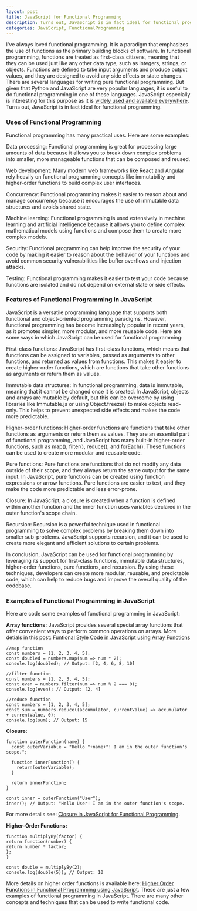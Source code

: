 ```yaml
---
layout: post
title: JavaScript for Functional Programming
description: Turns out, JavaScript is in fact ideal for functional programming.
categories: JavaScript, FunctionalProgramming
--- 
```

I've always loved functional programming. It is a paradigm that emphasizes the use of functions as the primary building blocks of software. In functional programming, functions are treated as first-class citizens, meaning that they can be used just like any other data type, such as integers, strings, or objects. Functions are defined to take input arguments and produce output values, and they are designed to avoid any side effects or state changes. There are several languages for writing pure functional programming. But given that Python and JavaScript are very popular languages, it is useful to do functional programming in one of these languages. JavaScript especially is interesting for this purpose as it is [widely used and available everywhere](/2023/02/22/Why-JavaScript-is-Great.html). Turns out, JavaScript is in fact ideal for functional programming.

### Uses of Functional Programming

Functional programming has many practical uses. Here are some examples:

Data processing: Functional programming is great for processing large amounts of data because it allows you to break down complex problems into smaller, more manageable functions that can be composed and reused.

Web development: Many modern web frameworks like React and Angular rely heavily on functional programming concepts like immutability and higher-order functions to build complex user interfaces.

Concurrency: Functional programming makes it easier to reason about and manage concurrency because it encourages the use of immutable data structures and avoids shared state.

Machine learning: Functional programming is used extensively in machine learning and artificial intelligence because it allows you to define complex mathematical models using functions and compose them to create more complex models.

Security: Functional programming can help improve the security of your code by making it easier to reason about the behavior of your functions and avoid common security vulnerabilities like buffer overflows and injection attacks.

Testing: Functional programming makes it easier to test your code because functions are isolated and do not depend on external state or side effects.

### Features of Functional Programming in JavaScript

JavaScript is a versatile programming language that supports both functional and object-oriented programming paradigms. However, functional programming has become increasingly popular in recent years, as it promotes simpler, more modular, and more reusable code. Here are some ways in which JavaScript can be used for functional programming:

First-class functions: JavaScript has first-class functions, which means that functions can be assigned to variables, passed as arguments to other functions, and returned as values from functions. This makes it easier to create higher-order functions, which are functions that take other functions as arguments or return them as values.

Immutable data structures: In functional programming, data is immutable, meaning that it cannot be changed once it is created. In JavaScript, objects and arrays are mutable by default, but this can be overcome by using libraries like Immutable.js or using Object.freeze() to make objects read-only. This helps to prevent unexpected side effects and makes the code more predictable.

Higher-order functions: Higher-order functions are functions that take other functions as arguments or return them as values. They are an essential part of functional programming, and JavaScript has many built-in higher-order functions, such as map(), filter(), reduce(), and forEach(). These functions can be used to create more modular and reusable code.

Pure functions: Pure functions are functions that do not modify any data outside of their scope, and they always return the same output for the same input. In JavaScript, pure functions can be created using function expressions or arrow functions. Pure functions are easier to test, and they make the code more predictable and less error-prone.

Closure: In JavaScript, a closure is created when a function is defined within another function and the inner function uses variables declared in the outer function's scope chain. 

Recursion: Recursion is a powerful technique used in functional programming to solve complex problems by breaking them down into smaller sub-problems. JavaScript supports recursion, and it can be used to create more elegant and efficient solutions to certain problems.

In conclusion, JavaScript can be used for functional programming by leveraging its support for first-class functions, immutable data structures, higher-order functions, pure functions, and recursion. By using these techniques, developers can create more modular, reusable, and predictable code, which can help to reduce bugs and improve the overall quality of the codebase.

### Examples of Functional Programming in JavaScript

Here are code some examples of functional programming in JavaScript:

**Array functions:**
JavaScript provides several special array functions that offer convenient ways to perform common operations on arrays. More detials in this post: [Funtional Style Code in JavaScript using Array Functions](/2023/05/23/Array-Function-in-JavaScript.html)

    //map function
    const numbers = [1, 2, 3, 4, 5];
    const doubled = numbers.map(num => num * 2);
    console.log(doubled); // Output: [2, 4, 6, 8, 10]
	
    //filter function
    const numbers = [1, 2, 3, 4, 5];
    const even = numbers.filter(num => num % 2 === 0);
    console.log(even); // Output: [2, 4]

    //reduce function
    const numbers = [1, 2, 3, 4, 5];
    const sum = numbers.reduce((accumulator, currentValue) => accumulator + currentValue, 0);
    console.log(sum); // Output: 15

**Closure:**

	function outerFunction(name) {
	  const outerVariable = "Hello "+name+"! I am in the outer function's scope.";
	
	  function innerFunction() {
	    return(outerVariable);
	  }
	
	  return innerFunction;
	}
	
	const inner = outerFunction("User");
	inner(); // Output: "Hello User! I am in the outer function's scope.
	
For more details see: [Closure in JavaScript for Functional Programming](/2023/05/23/Closure-in-JavaScript-for-Function-Programming.html).

**Higher-Order Functions:**

    function multiplyBy(factor) {
    return function(number) {
    return number * factor;
    };
    }

    const double = multiplyBy(2);
    console.log(double(5)); // Output: 10
    
More details on higher order functions is available here: [Higher Order Functions in Functional Programming using JavaScript](/2023/05/26/Higher-Order-Functions-in-Functional-Programming-using-JavaScript.html). These are just a few examples of functional programming in JavaScript. There are many other concepts and techniques that can be used to write functional code.






